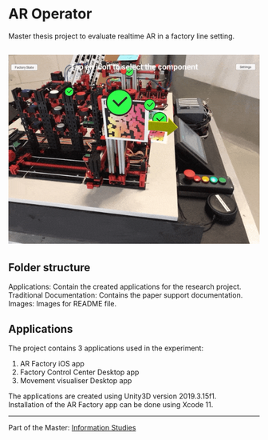 # AR Operator

Master thesis project to evaluate realtime AR in a factory line setting.

[![AR app](Images/AR-app.gif)]()
--- 
## Folder structure
Applications: Contain the created applications for the research project.\
Traditional Documentation: Contains the paper support documentation.\
Images: Images for README file.

## Applications
The project contains 3 applications used in the experiment:
1. AR Factory iOS app
2. Factory Control Center Desktop app
3. Movement visualiser Desktop app

The applications are created using Unity3D version 2019.3.15f1.\
Installation of the AR Factory app can be done using Xcode 11.

---
Part of the Master: [Information Studies](https://www.uva.nl/en/programmes/masters/information-studies/information-studies.html)
